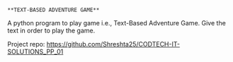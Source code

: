                                                                                  **TEXT-BASED ADVENTURE GAME**

A python program to play game i.e., Text-Based Adventure Game.
Give the text in order to play the game.

Project repo: https://github.com/Shreshta25/CODTECH-IT-SOLUTIONS_PP_01
